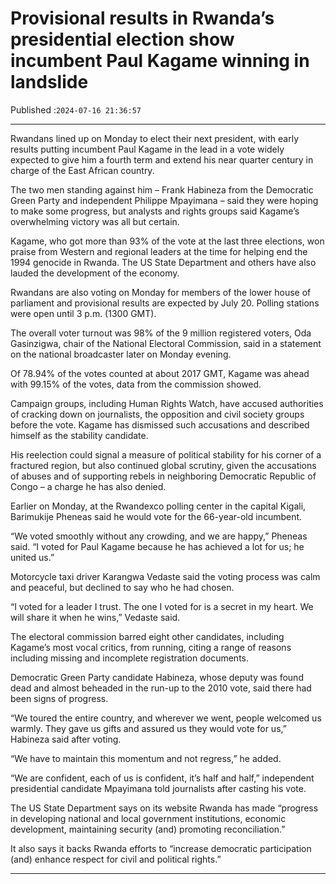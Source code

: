 # Provisional results in Rwanda’s presidential election show incumbent Paul Kagame winning in landslide

Published :`2024-07-16 21:36:57`

---

Rwandans lined up on Monday to elect their next president, with early results putting incumbent Paul Kagame in the lead in a vote widely expected to give him a fourth term and extend his near quarter century in charge of the East African country.

The two men standing against him – Frank Habineza from the Democratic Green Party and independent Philippe Mpayimana – said they were hoping to make some progress, but analysts and rights groups said Kagame’s overwhelming victory was all but certain.

Kagame, who got more than 93% of the vote at the last three elections, won praise from Western and regional leaders at the time for helping end the 1994 genocide in Rwanda. The US State Department and others have also lauded the development of the economy.

Rwandans are also voting on Monday for members of the lower house of parliament and provisional results are expected by July 20. Polling stations were open until 3 p.m. (1300 GMT).

The overall voter turnout was 98% of the 9 million registered voters, Oda Gasinzigwa, chair of the National Electoral Commission, said in a statement on the national broadcaster later on Monday evening.

Of 78.94% of the votes counted at about 2017 GMT, Kagame was ahead with 99.15% of the votes, data from the commission showed.

Campaign groups, including Human Rights Watch, have accused authorities of cracking down on journalists, the opposition and civil society groups before the vote. Kagame has dismissed such accusations and described himself as the stability candidate.

His reelection could signal a measure of political stability for his corner of a fractured region, but also continued global scrutiny, given the accusations of abuses and of supporting rebels in neighboring Democratic Republic of Congo – a charge he has also denied.

Earlier on Monday, at the Rwandexco polling center in the capital Kigali, Barimukije Pheneas said he would vote for the 66-year-old incumbent.

“We voted smoothly without any crowding, and we are happy,” Pheneas said. “I voted for Paul Kagame because he has achieved a lot for us; he united us.”

Motorcycle taxi driver Karangwa Vedaste said the voting process was calm and peaceful, but declined to say who he had chosen.

“I voted for a leader I trust. The one I voted for is a secret in my heart. We will share it when he wins,” Vedaste said.

The electoral commission barred eight other candidates, including Kagame’s most vocal critics, from running, citing a range of reasons including missing and incomplete registration documents.

Democratic Green Party candidate Habineza, whose deputy was found dead and almost beheaded in the run-up to the 2010 vote, said there had been signs of progress.

“We toured the entire country, and wherever we went, people welcomed us warmly. They gave us gifts and assured us they would vote for us,” Habineza said after voting.

“We have to maintain this momentum and not regress,” he added.

“We are confident, each of us is confident, it’s half and half,” independent presidential candidate Mpayimana told journalists after casting his vote.

The US State Department says on its website Rwanda has made “progress in developing national and local government institutions, economic development, maintaining security (and) promoting reconciliation.”

It also says it backs Rwanda efforts to “increase democratic participation (and) enhance respect for civil and political rights.”

---

